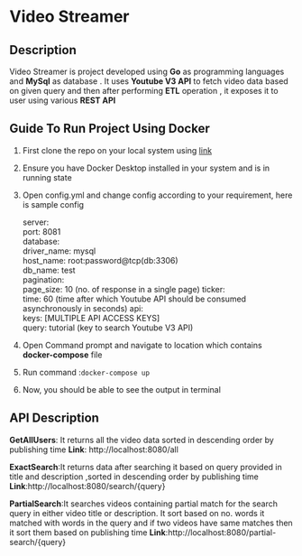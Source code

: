 # Video Streamer

## **Description**

Video Streamer is project developed using **Go** as programming languages and **MySql** as database . It uses **Youtube V3 API** to fetch video data based on given query and then after performing **ETL** operation , it exposes it to user using various **REST API**

## **Guide To Run Project Using Docker**


 1. First clone the repo on your local system using [link](https://github.com/raghavmitta/VideoStreamer.git)
 2. Ensure you have Docker Desktop installed in your system and is in running state
 3. Open config.yml and change config according to your requirement, here is sample config
 

    server:  
  port: 8081  
database:  
  driver_name: mysql  
  host_name: root:password@tcp(db:3306)  
  db_name: test  
pagination:  
  page_size: 10  (no. of response in a single page)
ticker:  
  time: 60  (time after which Youtube API should be consumed asynchronously  in seconds)
api:  
  keys: [MULTIPLE API ACCESS KEYS]  
  query: tutorial  (key to search Youtube V3 API)

 5. Open Command prompt and navigate to location which contains **docker-compose** file
 6. Run command :`docker-compose up` 
 7. Now, you should be able to see the output in terminal

## **API Description**
**GetAllUsers**: It returns all the video data sorted in descending order by publishing time
**Link**: http://localhost:8080/all

**ExactSearch**:It returns data after searching it based on query provided  in title and description ,sorted in descending order by publishing time
**Link**:http://localhost:8080/search/{query}

**PartialSearch**:It searches videos containing partial match for the search query in either video title or description. 
It sort based on no. words it matched with words in the query and if two videos have same matches then it sort them based on publishing time
**Link**:http://localhost:8080/partial-search/{query}
